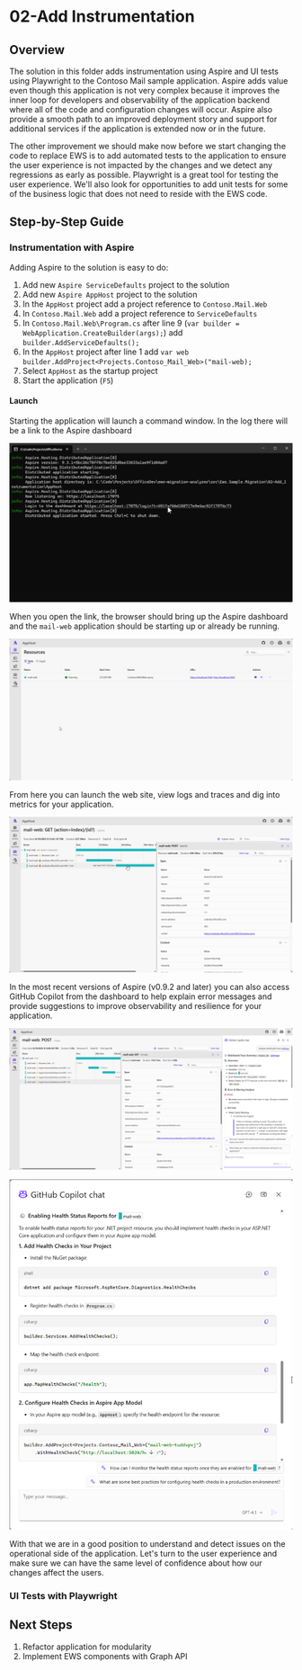 # 02-Add Instrumentation

## Overview

The solution in this folder adds instrumentation using Aspire and UI tests using Playwright to the Contoso Mail sample application. Aspire adds value even though this application is not very complex because it improves the inner loop for developers and observability of the application backend where all of the code and configuration changes will occur. Aspire also provide a smooth path to an improved deployment story and support for additional services if the application is extended now or in the future.

The other improvement we should make now before we start changing the code to replace EWS is to add automated tests to the application to ensure the user experience is not impacted by the changes and we detect any regressions as early as possible. Playwright is a great tool for testing the user experience. We'll also look for opportunities to add unit tests for some of the business logic that does not need to reside with the EWS code.

## Step-by-Step Guide

### Instrumentation with Aspire

Adding Aspire to the solution is easy to do:

1. Add new `Aspire ServiceDefaults` project to the solution
1. Add new `Aspire AppHost` project to the solution
1. In the `AppHost` project add a project reference to `Contoso.Mail.Web`
1. In `Contoso.Mail.Web` add a project reference to `ServiceDefaults`
1. In `Contoso.Mail.Web\Program.cs` after line 9 (`var builder = WebApplication.CreateBuilder(args);`) add `builder.AddServiceDefaults();`
1. In the `AppHost` project after line 1 add `var web builder.AddProject<Projects.Contoso_Mail_Web>("mail-web);`
1. Select `AppHost` as the startup project
1. Start the application (`F5`)

#### Launch

Starting the application will launch a command window. In the log there will be a link to the Aspire dashboard

![Launch window](../../../docs/images/Migration-Aspire-Launch.png)

When you open the link, the browser should bring up the Aspire dashboard and the `mail-web` application should be starting up or already be running.

![Aspire dashboard](../../../docs/images/Migration-Aspire-Dashboard.png)

From here you can launch the web site, view logs and traces and dig into metrics for your application.

![Aspire traces](../../../docs/images/Migration-Aspire-LogDetails.png)

In the most recent versions of Aspire (v0.9.2 and later) you can also access GitHub Copilot from the dashboard to help explain error messages and provide suggestions to improve observability and resilience for your application.

![Aspire Copilot](../../../docs/images/Migration-Aspire-Copilot.png)

![Aspire Copilot](../../../docs/images/Migration-Aspire-Copilot-Improve-Resilience.png)

With that we are in a good position to understand and detect issues on the operational side of the application. Let's turn to the user experience and make sure we can have the same level of confidence about how our changes affect the users.

### UI Tests with Playwright

## Next Steps

1. Refactor application for modularity
1. Implement EWS components with Graph API

